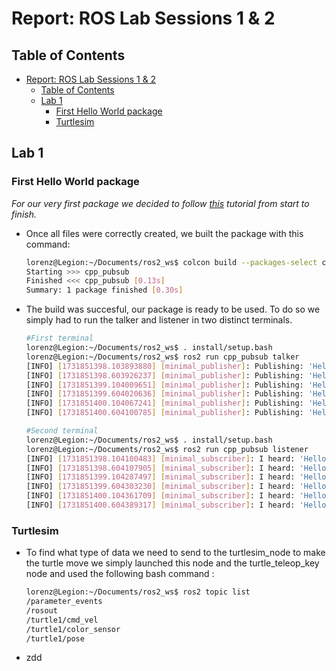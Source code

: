 

# Report: ROS Lab Sessions 1 & 2

## Table of Contents
- [Report: ROS Lab Sessions 1 \& 2](#report-ros-lab-sessions-1--2)
  - [Table of Contents](#table-of-contents)
  - [Lab 1](#lab-1)
    - [First Hello World package](#first-hello-world-package)
    - [Turtlesim](#turtlesim)


<div style="page-break-after: always;"></div>



## Lab 1


### First Hello World package

*For our very first package we decided to follow [this](https://docs.ros.org/en/humble/Tutorials/Beginner-Client-Libraries/Writing-A-Simple-Cpp-Publisher-And-Subscriber.html) tutorial from start to finish.*

- Once all files were correctly created, we built the package with this command:

    ```bash
    lorenz@Legion:~/Documents/ros2_ws$ colcon build --packages-select cpp_pubsub
    Starting >>> cpp_pubsub
    Finished <<< cpp_pubsub [0.13s]                  
    Summary: 1 package finished [0.30s]
    ```

- The build was succesful, our package is ready to be used. To do so we simply had to run the talker and listener in two distinct terminals.

    ```bash
    #First terminal
    lorenz@Legion:~/Documents/ros2_ws$ . install/setup.bash
    lorenz@Legion:~/Documents/ros2_ws$ ros2 run cpp_pubsub talker
    [INFO] [1731851398.103893880] [minimal_publisher]: Publishing: 'Hello, world! 0'
    [INFO] [1731851398.603926237] [minimal_publisher]: Publishing: 'Hello, world! 1'
    [INFO] [1731851399.104009651] [minimal_publisher]: Publishing: 'Hello, world! 2'
    [INFO] [1731851399.604020636] [minimal_publisher]: Publishing: 'Hello, world! 3'
    [INFO] [1731851400.104067241] [minimal_publisher]: Publishing: 'Hello, world! 4'
    [INFO] [1731851400.604100785] [minimal_publisher]: Publishing: 'Hello, world! 5'
    ```
    ```bash
    #Second terminal
    lorenz@Legion:~/Documents/ros2_ws$ . install/setup.bash
    lorenz@Legion:~/Documents/ros2_ws$ ros2 run cpp_pubsub listener
    [INFO] [1731851398.104100483] [minimal_subscriber]: I heard: 'Hello, world! 0'
    [INFO] [1731851398.604107905] [minimal_subscriber]: I heard: 'Hello, world! 1'
    [INFO] [1731851399.104287497] [minimal_subscriber]: I heard: 'Hello, world! 2'
    [INFO] [1731851399.604303230] [minimal_subscriber]: I heard: 'Hello, world! 3'
    [INFO] [1731851400.104361709] [minimal_subscriber]: I heard: 'Hello, world! 4'
    [INFO] [1731851400.604389317] [minimal_subscriber]: I heard: 'Hello, world! 5'
    ```


<div style="page-break-after: always;"></div>



### Turtlesim

- To find what type of data we need to send to the turtlesim_node to make the turtle move we simply launched this node and the turtle_teleop_key node and used the following bash command :

    ```bash
    lorenz@Legion:~/Documents/ros2_ws$ ros2 topic list
    /parameter_events
    /rosout
    /turtle1/cmd_vel
    /turtle1/color_sensor
    /turtle1/pose
    ```



- zdd